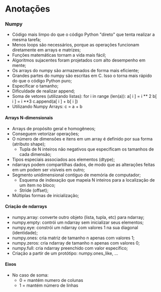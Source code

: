 # Anotações

### Numpy

- Código mais limpo do que o código Python "direto" que tenta realizar a mesma tarefa;
- Menos loops são necessários, porque as operações funcionam diretamente em arrays e matrizes;
- Funções matemáticas tornam a vida mais fácil;
- Algoritmos sujacentes foram projetados com alto desempenho em mente;
- Os arrays do numpy são armazenados de forma mais eficiente;
- Grandes partes do numpy são escritas em C. Isso o torna mais rápido do que o código Python puro;
- Especificar o tamanho;
- Dificuldade de realizar append;
- Soma de vetores (utilizando listas):
    for i in range (len(a)):
        a[ i ] = i ** 2
        b[ i ] = i **3
        c.append(a[ i ] + b[ i ])
- Utilizando Numpy Arrays:
    c = a + b

#### Arrays N-dimensionais
- Arrays de propósito geral e homogêneos;
- Conseguem vetorizar operações;
- O número de dimensões e itens em um array é definido por sua forma (atributo shape);
    - Tupla de N inteiros não negativos que especificam os tamanhos de cada dimensão;
- Tipos especiais associados aos elementos (dtype);
- ndarrays podem compartilhas dados, de modo que as alterações feitas em um podem ser visíveis em outro;
- Segmento unidimensional contíguo de memória de computador;
    - Esquema de indexação que mapeia N inteiros para a localização de um item no bloco;
    - Stride (offset);
- Múltiplas formas de inicialização;

#### Criação de ndarrays
- numpy.array: converte outro objeto (lista, tupla, etc) para ndarray;
- numpy.empty: contrói um ndarray sem inicializar seus elementos;
- numpy.eye: constrói um ndarray com valores 1 na sua diagonal (identidade);
- numpy.ones: cria matriz de tamanho n apenas com valores 1;
- numpy.zeros: cria ndarray de tamanho n apenas com valores 0;
- numpy.full: cria ndarray  preenchido com valor específico;
- Criação a partir de um protótipo: numpy.ones_like, ...

#### Eixos
- No caso de soma:
    - 0 = mantém numero de colunas
    - 1 = mantém número de linhas